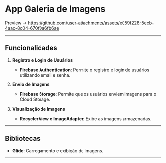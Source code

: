 # **App Galeria de Imagens**

Preview -> https://github.com/user-attachments/assets/e059f228-5ecb-4aac-8c04-670f0a6fb6ae

---

## **Funcionalidades**

1. **Registro e Login de Usuários**
   - **Firebase Authentication**: Permite o registro e login de usuários utilizando email e senha.

2. **Envio de Imagens**
   - **Firebase Storage**: Permite que os usuários enviem imagens para o Cloud Storage.

3. **Visualização de Imagens**
   - **RecyclerView e ImageAdapter**: Exibe as imagens armazenadas.

---

## **Bibliotecas**

- **Glide**: Carregamento e exibição de imagens.

---
